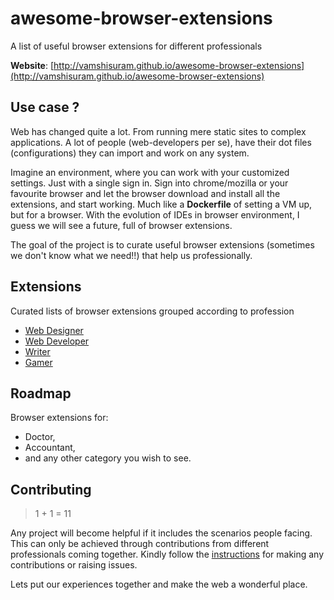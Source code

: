 # awesome-browser-extensions
A list of useful browser extensions for different professionals

__Website__: [http://vamshisuram.github.io/awesome-browser-extensions](http://vamshisuram.github.io/awesome-browser-extensions)

## Use case ?
Web has changed quite a lot. From running mere static sites to complex applications.
A lot of people (web-developers per se), have their dot files (configurations) they can import and work on any system.

Imagine an environment, where you can work with your customized settings. Just with a single sign in.
Sign into chrome/mozilla or your favourite browser and let the browser download and install all the extensions, and start working.
Much like a __Dockerfile__ of setting a VM up, but for a browser.
With the evolution of IDEs in browser environment, I guess we will see a future, full of browser extensions.

The goal of the project is to curate useful browser extensions (sometimes we don't know what we need!!) that help us professionally.

## Extensions
Curated lists of browser extensions grouped according to profession
 * [Web Designer](https://github.com/vamshisuram/awesome-browser-extensions/blob/master/web-designer.md)
 * [Web Developer](https://github.com/vamshisuram/awesome-browser-extensions/blob/master/web-developer.md)
 * [Writer](https://github.com/vamshisuram/awesome-browser-extensions/blob/master/writer.md)
 * [Gamer](https://github.com/vamshisuram/awesome-browser-extensions/blob/master/gamer.md)


## Roadmap
Browser extensions for:

* Doctor,
* Accountant,
* and any other category you wish to see.


## Contributing
> 1 + 1 = 11

Any project will become helpful if it includes the scenarios people facing. This can only be achieved through contributions from different professionals coming together.
Kindly follow the [instructions](https://github.com/vamshisuram/awesome-browser-extensions/blob/master/instructions.md) for making any contributions or raising issues.

Lets put our experiences together and make the web a wonderful place.
